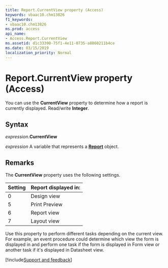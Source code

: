 ```yaml
---
title: Report.CurrentView property (Access)
keywords: vbaac10.chm13826
f1_keywords:
- vbaac10.chm13826
ms.prod: access
api_name:
- Access.Report.CurrentView
ms.assetid: d1c33390-75f1-4e11-0735-a8860211b4ce
ms.date: 03/15/2019
localization_priority: Normal
---
```



# Report.CurrentView property (Access)

You can use the **CurrentView** property to determine how a report is currently displayed. Read/write **Integer**.


## Syntax

_expression_.**CurrentView**

_expression_ A variable that represents a **[Report](Access.Report.md)** object.


## Remarks

The **CurrentView** property uses the following settings.

|Setting|Report displayed in:|
|:-----|:-----|
|0|Design view|
|5|Print Preview|
|6|Report view|
|7|Layout view|

Use this property to perform different tasks depending on the current view. For example, an event procedure could determine which view the form is displayed in and perform one task if the form is displayed in Form view or another task if it's displayed in Datasheet view.




[!include[Support and feedback](~/includes/feedback-boilerplate.md)]